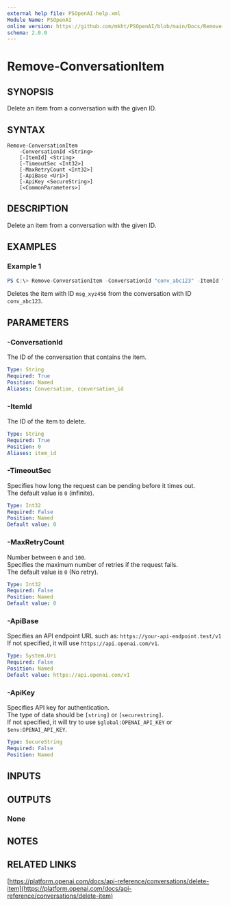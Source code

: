 ```yaml
---
external help file: PSOpenAI-help.xml
Module Name: PSOpenAI
online version: https://github.com/mkht/PSOpenAI/blob/main/Docs/Remove-ConversationItem.md
schema: 2.0.0
---
```


# Remove-ConversationItem

## SYNOPSIS
Delete an item from a conversation with the given ID.

## SYNTAX

```
Remove-ConversationItem
    -ConversationId <String>
    [-ItemId] <String>
    [-TimeoutSec <Int32>]
    [-MaxRetryCount <Int32>]
    [-ApiBase <Uri>]
    [-ApiKey <SecureString>]
    [<CommonParameters>]
```

## DESCRIPTION
Delete an item from a conversation with the given ID.

## EXAMPLES

### Example 1
```powershell
PS C:\> Remove-ConversationItem -ConversationId "conv_abc123" -ItemId "msg_xyz456"
```
Deletes the item with ID `msg_xyz456` from the conversation with ID `conv_abc123`.

## PARAMETERS

### -ConversationId
The ID of the conversation that contains the item.

```yaml
Type: String
Required: True
Position: Named
Aliases: Conversation, conversation_id
```

### -ItemId
The ID of the item to delete.

```yaml
Type: String
Required: True
Position: 0
Aliases: item_id
```

### -TimeoutSec
Specifies how long the request can be pending before it times out.  
The default value is `0` (infinite).

```yaml
Type: Int32
Required: False
Position: Named
Default value: 0
```

### -MaxRetryCount
Number between `0` and `100`.  
Specifies the maximum number of retries if the request fails.  
The default value is `0` (No retry).

```yaml
Type: Int32
Required: False
Position: Named
Default value: 0
```

### -ApiBase
Specifies an API endpoint URL such as: `https://your-api-endpoint.test/v1`  
If not specified, it will use `https://api.openai.com/v1`.

```yaml
Type: System.Uri
Required: False
Position: Named
Default value: https://api.openai.com/v1
```

### -ApiKey
Specifies API key for authentication.  
The type of data should be `[string]` or `[securestring]`.  
If not specified, it will try to use `$global:OPENAI_API_KEY` or `$env:OPENAI_API_KEY`.

```yaml
Type: SecureString
Required: False
Position: Named
```

## INPUTS

## OUTPUTS

### None

## NOTES

## RELATED LINKS

[https://platform.openai.com/docs/api-reference/conversations/delete-item](https://platform.openai.com/docs/api-reference/conversations/delete-item)
